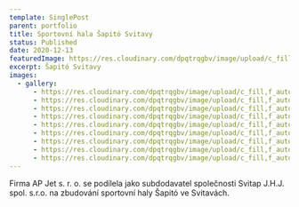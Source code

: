 ```yaml
---
template: SinglePost
parent: portfolio
title: Sportovní hala Šapitó Svitavy
status: Published
date: 2020-12-13
featuredImage: https://res.cloudinary.com/dpqtrqgbv/image/upload/c_fill,f_auto,,h_2600,,q_auto,,w_2600,/v1614809632/sapito/IMG_20170829_092739_bdvtjb.jpg
excerpt: Šapitó Svitavy
images:
  - gallery:
      - https://res.cloudinary.com/dpqtrqgbv/image/upload/c_fill,f_auto,,h_2600,,q_auto,,w_2600,/v1614809632/sapito/IMG_20170829_092739_bdvtjb.jpg
      - https://res.cloudinary.com/dpqtrqgbv/image/upload/c_fill,f_auto,,h_2600,,q_auto,,w_2600,/v1614809632/sapito/IMG_0074_LR_j55yks.jpg
      - https://res.cloudinary.com/dpqtrqgbv/image/upload/c_fill,f_auto,,h_2600,,q_auto,,w_2600,/v1614809632/sapito/IMG_20170517_110731_hbebtb.jpg
      - https://res.cloudinary.com/dpqtrqgbv/image/upload/c_fill,f_auto,,h_2600,,q_auto,,w_2600,/v1614809632/sapito/IMG_20170418_125630_evfgmq.jpg
      - https://res.cloudinary.com/dpqtrqgbv/image/upload/c_fill,f_auto,,h_2600,,q_auto,,w_2600,/v1614809632/sapito/IMG_20170626_131015_qb8itl.jpg
      - https://res.cloudinary.com/dpqtrqgbv/image/upload/c_fill,f_auto,,h_2600,,q_auto,,w_2600,/v1614809631/sapito/IMG_0059_LR_ptixrm.jpg
      - https://res.cloudinary.com/dpqtrqgbv/image/upload/c_fill,f_auto,,h_2600,,q_auto,,w_2600,/v1614809631/sapito/IMG_0073_LR_fwtcrr.jpg
      - https://res.cloudinary.com/dpqtrqgbv/image/upload/c_fill,f_auto,,h_2600,,q_auto,,w_2600,/v1614809631/sapito/IMG_4380_LR_bndk1e.jpg
      - https://res.cloudinary.com/dpqtrqgbv/image/upload/c_fill,f_auto,,h_2600,,q_auto,,w_2600,/v1614809630/sapito/IMG_0094_LR_jnm4x2.jpg
---
```

Firma AP Jet s. r. o. se podílela jako subdodavatel společnosti Svitap J.H.J. spol. s.r.o. na zbudování sportovní haly Šapitó ve Svitavách.